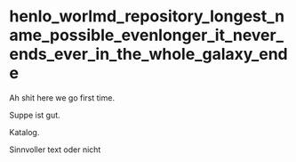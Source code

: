 # henlo_worlmd_repository_longest_name_possible_evenlonger_it_never_ends_ever_in_the_whole_galaxy_ende
Ah shit here we go first time.

Suppe ist gut.



Katalog.


Sinnvoller text oder nicht
